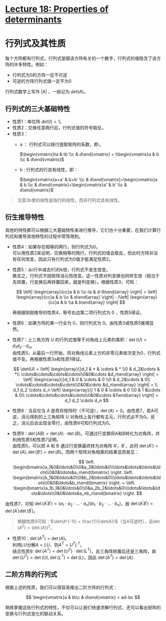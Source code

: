 # [Lecture 18: Properties of determinants](https://ocw.mit.edu/courses/18-06-linear-algebra-spring-2010/resources/lecture-18-properties-of-determinants/)

# 行列式及其性质

每个方阵都有行列式，行列式是跟该方阵有关的一个数字，行列式的值隐含了该方阵的许多特性。例如：

- 行列式为0的方阵一定不可逆
- 可逆的方阵行列式值一定不为0

行列式数学上写作 $|A|$ ，一般记为 $det(A)$。

## 行列式的三大基础特性

- 性质1：单位阵 $det(I)=1$。
- 性质2：交换任意两行后，行列式值的符号取反。
- 性质3：
    - a ： 行列式可以按行提取矩阵的系数，即:。
        
        $\begin{vmatrix}ta & tb \\c & d\end{vmatrix} = t\begin{vmatrix}a & b \\c & d\end{vmatrix}$
        
    - b : 行列式的行具有线性，即：
        
        $\begin{vmatrix}a+a' & b+b' \\c & d\end{vmatrix}=\begin{vmatrix}a & b \\c & d\end{vmatrix}+\begin{vmatrix}a' & b' \\c & d\end{vmatrix}$
        

> 注意3b里的线性是指行的线性，而非行列式具有线性。
> 

## 衍生推导特性

其他的特性都可以根据三大基础特性来进行推导，它们也十分重要，在我们计算行列式和推导其他特性的过程中常常用到。

- 性质4：如果存在相等的两行，则行列式为0。\
可以用性质2来证明，交换相等的两行，行列式的值会取反，但此时方阵并没有任何改变，因此只有行列式为0值才能满足性质2。
- 性质5：从i行中减去l行的k倍，行列式不发生改变。\
换言之，行列式不因矩阵消元而改变。这一性质对列变换也同样生效（相当于先转置，行变换后再转置回来，就是列变换）。根据性质3，可知：
    
    $$
    \left| \begin{array}{cc}a & b \\c-la & d-lb\end{array} \right| = \left| \begin{array}{cc}a & b \\c & d\end{array} \right| - l\left| \begin{array}{cc}a & b \\a & b\end{array} \right|
    $$
    
    再根据刚刚推导的性质4，等号右边第二项行列式为 0 ，性质5得证。
    
- 性质6：如果方阵的某一行全为 0，则行列式为 0。由性质3或性质5推理显然。
- 性质7：上三角方阵 $U$ 的行列式值等于对角线上元素的乘积：$\det(U) = d_1 d_2 \cdots d_n$。\
由性质5，从最后一行开始，将对角线元素上方的非零元素依次变为0，行列式值不变。再根据性质3a和性质1得证。
    
    $$
    \det(U) = \left| \begin{array}{}d_1 & * & \cdots & * \\0 & d_2&\cdots & *\\ \cdots&\cdots&\cdots&\cdots\\0&0&\cdots &d_n\end{array} \right| = \left| \begin{array}{}d_1 & 0 & \cdots & 0 \\0 & d_2&\cdots & 0\\ \cdots&\cdots&\cdots&\cdots\\0&0&\cdots &d_n\end{array} \right| = \\ 
    d_1 d_2 \cdots d_n \left| \begin{array}{} 1 & 0 & \cdots & 0 \\0 & 1 &\cdots & 0\\ \cdots&\cdots&\cdots&\cdots\\0&0&\cdots &1\end{array} \right| = d_1 d_2 \cdots d_n
    $$
    
- 性质8：当且仅当 $A$ 是奇异矩阵时（不可逆），$\det(A) = 0$。由性质7，若A可逆，消元得到的上三角矩阵 $U$ 对角线上各行都有主元，行列式必不为0。反之，消元后会出现全零行，由性质6可知行列式为0。
- 性质9：$\det(AB) = \det(A) \cdot \det(B)$。可通过行变换将A和B转化为对角阵，并利用性质5和性质7证明。\
由性质5，可以把 A 和 B 通过行变换最终转为对角阵 A‘，B’，此时 $\det(A')=\det(A), \det(B')=\det(B)$。而两个矩阵对角相乘的结果显而易见：
    
    $$
    \left. \begin{bmatrix}a_1&0&\ldots&0\\0&a_2&\ldots&0\\\ldots&\ldots&\ldots&\ldots\\0&0&\ldots&a_n\end{bmatrix} \right. \left. \begin{bmatrix}b_1&0&\ldots&0\\0&b_2&\ldots&0\\\ldots&\ldots&\ldots&\ldots\\0&0&\ldots&b_n\end{bmatrix} \right. = \left. \begin{bmatrix}a_1b_1&0&\ldots&0\\0&a_2b_2&\ldots&0\\\ldots&\ldots&\ldots&\ldots\\0&0&\ldots&a_nb_n\end{bmatrix} \right.
    $$
    

由性质7，可知 $\det(A^\prime B^\prime)=(a_1 \cdot a_2\cdot\ldots\cdot a_n)(b_1\cdot b_2\cdot\ldots\cdot b_n)$，故 $\det (A^{\prime}B^{\prime})=\det (A^{\prime}) \det (B^{\prime})$。

> 根据性质9可知：$\det(A^{-1}) = \frac{1}{\det(A)}$（当A可逆时），且$\det(A^2) = (\det(A))^2$。
> 
- 性质10：$\det(A^T) = \det(A)$。\
利用LU分解$A = LU$，则$A^T = U^T L^T$。\
结合性质9: $\det (A^T) = \det(U^T) \cdot \det(L^T)$，且三角阵转置后还是三角阵，故 $\det (U^T) = \det(U), \det (L^T) = \det(L)$，因此 $\det(A^T) = \det(A)$

## 二阶方阵的行列式

根据上述的性质，我们可以很容易推出二阶方阵的行列式：

$$
\begin{vmatrix}a & b\\c & d\end{vmatrix} = ad-bc
$$

熟练掌握这些行列式的特性，不仅可以让我们快速求解行列式，还可以看出矩阵的变换与行列式变化的联动关系。